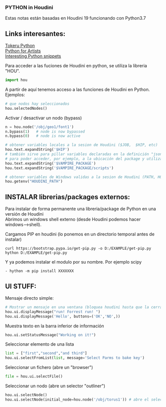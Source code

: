 ### PYTHON in Houdini

Estas notas están basadas en Houdini 19 funcionando con Python3.7   

## Links interesantes:   

[Tokeru Python](https://www.tokeru.com/cgwiki/index.php?title=HoudiniPython)   
[Python for Artists](https://github.com/kiryha/Houdini/wiki/Python-for-artists)   
[Interesting Python snippets](https://github.com/kiryha/Houdini/wiki/python-snippets)   

Para acceder a las fuciones de Houdini en python, se utiliza la libreria "HOU".
```Python
import hou
```
A partir de aquí tenemos acceso a las funciones de Houdini en Python. Ejemplos:
```Python
# que nodos hay seleccionados
hou.selectedNodes()
```
Activar / desactivar un nodo (bypass)
```Python
n = hou.node('/obj/geo1/font1')
n.bypass(1)   # node is now bypassed
n.bypass(0)   # node is now active
```

```Python
# obtener variables locales a la sesion de Houdini ($JOB,  $HIP, etc)
hou.text.expandString('$HIP')
# también sirve para pillar variables declaradas en la definición "json" de un "package"
# para poder acceder, por ejemplo, a la ubicación del package y utilizar ese path para localizar cosas
hou.text.expandString('$VAMPIRE_PACKAGE')
hou.text.expandString('$VAMPIRE_PACKAGE/scripts')
```
```Python
# obtener variables de Windows validas a la sesion de Houdini (PATH, HOUDINI_PATH, etc.)
hou.getenv("HOUDINI_PATH") 
```
## INSTALAR librerias/packages  externos:   

Para instalar de forma permanente una libreria/package de Python en una versión de Houdini   
Abrimos un windows shell externo (desde Houdini podemos hacer windows-->shell).    

Cargamos PIP en houdini (lo ponemos en un directorio temporal antes de instalar)   
```console
curl https://bootstrap.pypa.io/get-pip.py -o D:/EXAMPLE/get-pip.py
hython D:/EXAMPLE/get-pip.py
```
Y ya podemos instalar el modulo por su nombre. Por ejemplo scipy
```console
- hython -m pip install XXXXXXX
```   

## UI STUFF:   
Mensaje directo simple:   
```Python
# Mostrar un mensaje en una ventana (bloquea houdini hasta que la cerramos)
hou.ui.displayMessage("run! Forrest run! ")
hou.ui.displayMessage('Hello', buttons=('OK','NO',)) 
```
Muestra texto en la barra inferior de información   
```Python
hou.ui.setStatusMessage("Working on it!")
```
Seleccionar elemento de una lista   
```Python
list = ["first","second","and third"]
hou.ui.selectFromList(list, message='Select Parms to bake key')
```
Seleccionar un fichero (abre un "browser")   
```Python
file = hou.ui.selectFile()
```
Seleccionar un nodo (abre un selector "outliner")   
```Python
hou.ui.selectNode()
hou.ui.selectNode(initial_node=hou.node('/obj/torus1')) # abre el selector con "torus1" del contexto /obj seleccionado 
```

